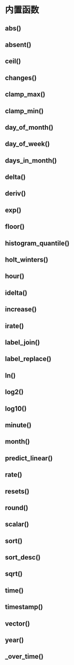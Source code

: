 # 内置函数

## abs()

## absent()

## ceil()

## changes()

## clamp_max()

## clamp_min()

## day_of_month()

## day_of_week()

## days_in_month()

## delta()

## deriv()

## exp()

## floor()

## histogram_quantile()

## holt_winters()

## hour()

## idelta()

## increase()

## irate()

## label_join()

## label_replace()

## ln()

## log2()

## log10()

## minute()

## month()

## predict_linear()

## rate()

## resets()

## round()

## scalar()

## sort()

## sort_desc()

## sqrt()

## time()

## timestamp()

## vector()

## year()

## <aggregation>_over_time()